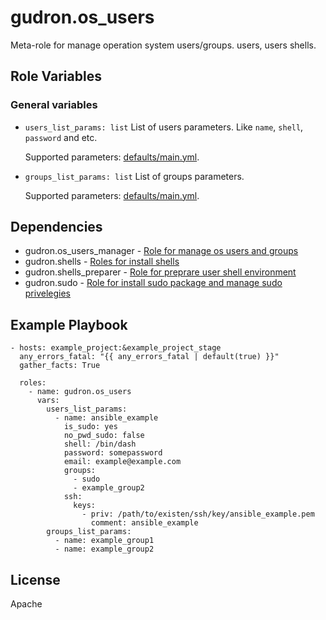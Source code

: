 gudron.os_users
=========

Meta-role for manage operation system users/groups. users, users shells.

Role Variables
--------------

### General variables

  * `users_list_params: list`
    List of users parameters. Like `name`, `shell`, `password` and etc.

    Supported parameters: [defaults/main.yml](defaults/main.yml).

  * `groups_list_params: list`
    List of groups parameters.

    Supported parameters: [defaults/main.yml](defaults/main.yml).


Dependencies
------------

  * gudron.os_users_manager - [Role for manage os users and groups](https://github.com/gudron/gudron.os_users_manager)
  * gudron.shells - [Roles for install shells](https://github.com/gudron/gudron.shells)
  * gudron.shells_preparer - [Role for preprare user shell environment](https://github.com/gudron/gudron.shells_preparer)
  * gudron.sudo - [Role for install sudo package and manage sudo privelegies](https://github.com/gudron/gudron.sudo)

Example Playbook
----------------

    - hosts: example_project:&example_project_stage
      any_errors_fatal: "{{ any_errors_fatal | default(true) }}"
      gather_facts: True

      roles:
        - name: gudron.os_users
          vars: 
            users_list_params:
              - name: ansible_example
                is_sudo: yes
                no_pwd_sudo: false
                shell: /bin/dash
                password: somepassword
                email: example@example.com
                groups:
                  - sudo
                  - example_group2
                ssh:
                  keys:
                    - priv: /path/to/existen/ssh/key/ansible_example.pem
                      comment: ansible_example
            groups_list_params:
              - name: example_group1
              - name: example_group2

License
-------

Apache
